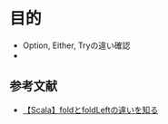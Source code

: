 # 目的
- Option, Either, Tryの違い確認
- 




## 参考文献

- [【Scala】foldとfoldLeftの違いを知る](https://dev.classmethod.jp/server-side/scala-differece-between-fold-and-foldleft/)